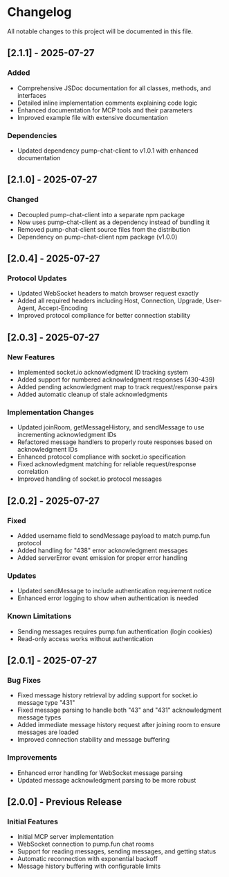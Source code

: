 # Changelog

All notable changes to this project will be documented in this file.

## [2.1.1] - 2025-07-27

### Added

- Comprehensive JSDoc documentation for all classes, methods, and interfaces
- Detailed inline implementation comments explaining code logic
- Enhanced documentation for MCP tools and their parameters
- Improved example file with extensive documentation

### Dependencies

- Updated dependency pump-chat-client to v1.0.1 with enhanced documentation

## [2.1.0] - 2025-07-27

### Changed

- Decoupled pump-chat-client into a separate npm package
- Now uses pump-chat-client as a dependency instead of bundling it
- Removed pump-chat-client source files from the distribution
- Dependency on pump-chat-client npm package (v1.0.0)

## [2.0.4] - 2025-07-27

### Protocol Updates

- Updated WebSocket headers to match browser request exactly
- Added all required headers including Host, Connection, Upgrade, User-Agent, Accept-Encoding
- Improved protocol compliance for better connection stability

## [2.0.3] - 2025-07-27

### New Features

- Implemented socket.io acknowledgment ID tracking system
- Added support for numbered acknowledgment responses (430-439)
- Added pending acknowledgment map to track request/response pairs
- Added automatic cleanup of stale acknowledgments

### Implementation Changes

- Updated joinRoom, getMessageHistory, and sendMessage to use incrementing acknowledgment IDs
- Refactored message handlers to properly route responses based on acknowledgment IDs
- Enhanced protocol compliance with socket.io specification
- Fixed acknowledgment matching for reliable request/response correlation
- Improved handling of socket.io protocol messages

## [2.0.2] - 2025-07-27

### Fixed

- Added username field to sendMessage payload to match pump.fun protocol
- Added handling for "438" error acknowledgment messages
- Added serverError event emission for proper error handling

### Updates

- Updated sendMessage to include authentication requirement notice
- Enhanced error logging to show when authentication is needed

### Known Limitations

- Sending messages requires pump.fun authentication (login cookies)
- Read-only access works without authentication

## [2.0.1] - 2025-07-27

### Bug Fixes

- Fixed message history retrieval by adding support for socket.io message type "431"
- Fixed message parsing to handle both "43" and "431" acknowledgment message types
- Added immediate message history request after joining room to ensure messages are loaded
- Improved connection stability and message buffering

### Improvements

- Enhanced error handling for WebSocket message parsing
- Updated message acknowledgment parsing to be more robust

## [2.0.0] - Previous Release

### Initial Features

- Initial MCP server implementation
- WebSocket connection to pump.fun chat rooms
- Support for reading messages, sending messages, and getting status
- Automatic reconnection with exponential backoff
- Message history buffering with configurable limits
